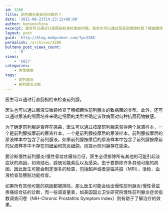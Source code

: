 ```yaml
---
id: 3286
title: 前列腺炎是如何诊断的？
date: '2011-08-23T14:23:12+00:00'
author: bensonchina
excerpt: 医生可以通过行直肠指检来检查前列腺。医生也可以通过尿液显微镜检查了解细菌性前列腺炎的致病菌的类型。此外，还可以通过尿液的细菌培养来确定细菌的类型并确定该致病菌对何种抗菌药物敏感。
layout: post
guid: 'http://blog.medprober.com/?p=3286'
permalink: /archives/3286
bulteno_post_views_count:
    - '0'
views:
    - '6857'
categories:
    - 男性健康
tags:
    - 前列腺炎
    - 前列腺炎诊断
---
```


医生可以通过行直肠指检来检查前列腺。

医生也可以通过尿液显微镜检查了解细菌性前列腺炎的致病菌的类型。此外，还可以通过尿液的细菌培养来确定细菌的类型并确定该致病菌对何种抗菌药物敏感。

为了确定前列腺是否存在感染，医生可以通过按摩前列腺来获得两个尿液样本，一个是前列腺按摩前的尿液样本，一个是前列腺按摩后的尿液样本，前列腺按摩后的尿液样本中包含了前列腺液，如果前列腺按摩后的尿液样本中包含了前列腺按摩前的尿液样本中不存在的细菌和抗炎细胞，则提示前列腺存在感染。

要诊断慢性前列腺炎/慢性骨盆疼痛综合征，医生必须排除所有其他的可能引起该症状的病因，如肾结石，膀胱功能紊乱以及感染。由于要排除许多其他可能的病因，因此医生可能会制定很多的检查，包括超声或者是磁共振（MRI），活检，血液检查及膀胱功能检查。

如果所有其他可能的病因都被排除，那么医生可能会给出慢性前列腺炎/慢性骨盆疼痛综合征的诊断，而一些调查量表，如美国国立卫生研究院慢性前列腺炎症状指数调查问卷（NIH-Chronic Prostatitis Symptom Index）则有助于了解治疗的效果。